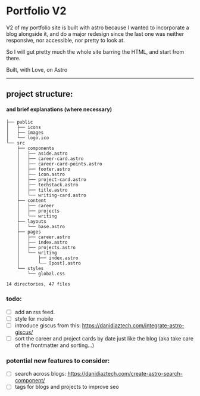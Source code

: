 # Portfolio V2

V2 of my portfolio site is built with astro because I wanted to incorporate a blog alongside it, and do a major redesign since the last one was neither responsive, nor accessible, nor pretty to look at.

So I will gut pretty much the whole site barring the HTML, and start from there. 

Built, with Love, on Astro

---
## project structure: 
#### and brief explanations (where necessary)
```.
├── public
│   ├── icons
│   ├── images
│   └── logo.ico
└── src
    ├── components
    │   ├── aside.astro
    │   ├── career-card.astro
    │   ├── career-card-points.astro
    │   ├── footer.astro
    │   ├── icon.astro
    │   ├── project-card.astro
    │   ├── techstack.astro
    │   ├── title.astro
    │   └── writing-card.astro
    ├── content
    │   ├── career
    │   ├── projects
    │   └── writing
    ├── layouts
    │   └── base.astro
    ├── pages
    │   ├── career.astro
    │   ├── index.astro
    │   ├── projects.astro
    │   └── writing
    │       ├── index.astro
    │       └── [post].astro
    └── styles
        └── global.css

14 directories, 47 files
```
### todo:
- [ ] add an rss feed. 
- [ ] style for mobile
- [ ] introduce giscus from this: <https://danidiaztech.com/integrate-astro-giscus/>
- [ ] sort the career and project cards by date just like the blog (aka take care of the frontmatter and sorting...)
### potential new features to consider:
- [ ] search across blogs: <https://danidiaztech.com/create-astro-search-component/>
- [ ] tags for blogs and projects to improve seo
